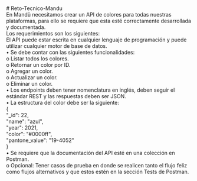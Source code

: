  <br /># Reto-Tecnico-Mandu
 <br />En Mandü necesitamos crear un API de colores para todas nuestras plataformas, para ello se requiere
que esta esté correctamente desarrollada y documentada.
 <br />Los requerimientos son los siguientes:
 <br />El API puede estar escrita en cualquier lenguaje de programación y puede utilizar cualquier
motor de base de datos.
 <br />• Se debe contar con las siguientes funcionalidades:
 <br />o Listar todos los colores.
 <br />o Retornar un color por ID.
 <br />o Agregar un color.
 <br />o Actualizar un color.
 <br />o Eliminar un color.
 <br />• Los endpoints deben tener nomenclatura en inglés, deben seguir el estándar REST y las
respuestas deben ser JSON.
 <br />• La estructura del color debe ser la siguiente:
 <br />{
 <br />    "_id": 22,
 <br />    "name": "azul",
 <br />    "year": 2021,
 <br />    "color": "#0000ff",
 <br />    "pantone_value": "19-4052"
 <br />}
 <br />• Se requiere que la documentación del API esté en una colección en Postman.
 <br />o Opcional: Tener casos de prueba en donde se realicen tanto el flujo feliz como flujos
alternativos y que estos estén en la sección Tests de Postman.
